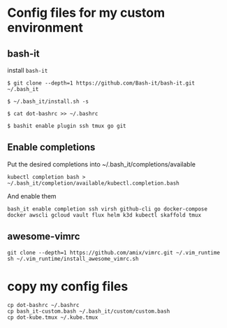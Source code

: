 # Config files for my custom environment

## bash-it
install `bash-it`

```console
$ git clone --depth=1 https://github.com/Bash-it/bash-it.git ~/.bash_it
```

```console
$ ~/.bash_it/install.sh -s
```

```console
$ cat dot-bashrc >> ~/.bashrc
```

```console
$ bashit enable plugin ssh tmux go git
```

## Enable completions
Put the desired completions into ~/.bash_it/completions/available
```console
kubectl completion bash > ~/.bash_it/completion/available/kubectl.completion.bash
```

And enable them
```console
bash_it enable completion ssh virsh github-cli go docker-compose docker awscli gcloud vault flux helm k3d kubectl skaffold tmux
```


## awesome-vimrc

```console
git clone --depth=1 https://github.com/amix/vimrc.git ~/.vim_runtime
sh ~/.vim_runtime/install_awesome_vimrc.sh
```

# copy my config files

```console
cp dot-bashrc ~/.bashrc
cp bash_it-custom.bash ~/.bash_it/custom/custom.bash
cp dot-kube.tmux ~/.kube.tmux
```